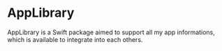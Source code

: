 # AppLibrary

AppLibrary is a Swift package aimed to support all my app informations, which is available to integrate into each others.

